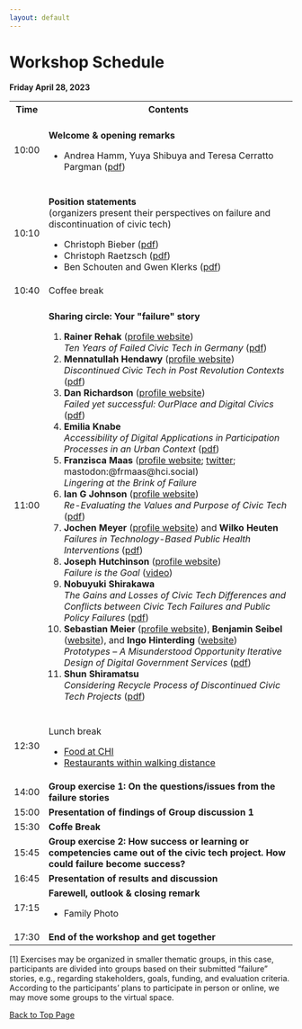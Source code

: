 ```yaml
---
layout: default
---
```



# Workshop Schedule

**Friday April 28, 2023**

<table style="width: 100%">
    <tbody>
        <tr>
            <th>Time</th>
            <th>Contents</th>
        </tr>
        <tr>
            <td>10:00</td>
            <td><br /><strong>Welcome & opening remarks</strong>
                <ul>
                    <li>Andrea Hamm, Yuya Shibuya and Teresa Cerratto Pargman (<a href="../../../../files/abstracts/chi23_workshop_opening_slides.pdf"><u>pdf</u></a>)</li>
                </ul>
            </td>
        </tr>
        <tr>
            <td>10:10</td>
            <td><br /><strong>Position statements</strong><br /> (organizers present their perspectives on failure and discontinuation of civic tech)
                <ul>
                    <li>Christoph Bieber (<a href="../../../../files/abstracts/Bieber, CHI position statement.pdf"><u>pdf</u></a>)</li>
                    <li>Christoph Raetzsch (<a href="../../../../files/abstracts/CRaetzsch_Position Statement.pdf"><u>pdf</u></a>)</li>
                    <li> Ben Schouten and Gwen Klerks (<a href="../../../../files/abstracts/230419 Position statement_BS.pdf"><u>pdf</u></a>)</li>
                </ul>
            </td>
        </tr>
        <tr>
            <td>10:40</td>
            <td>Coffee break</td>
        </tr>
        <tr>
            <td>11:00</td>
            <td><br /><strong>Sharing circle: Your "failure" story</strong>
                <ol>
                    <li><b>Rainer Rehak</b> (<a href="https://www.weizenbaum-institut.de/en/spezialseiten/persons-details/p/rainer-rehak/">profile website</a>)<br /><i>Ten Years of Failed Civic Tech in Germany</i> (<a href="../../../../files/abstracts/10_RainerRehak_DiscontinuedCivicTech.pdf"><u>pdf</u></a>)</li>
                    <li><b>Mennatullah Hendawy</b> (<a href="https://sites.google.com/view/mennatullah-hendawy">profile website</a>)<br /><i>Discontinued Civic Tech in Post Revolution Contexts</i> (<a href="../../../../files/abstracts/Hendawy_CHI workshop_public.pdf"><u>pdf</u></a>)</li>
                    <li><b>Dan Richardson</b> (<a href="https://danrichardson.me/">profile website</a>)<br /><i>Failed yet successful: OurPlace and Digital Civics</i> (<a href="../../../../files/abstracts/01_DanRichardson_Failed_yet_successful__OurPlace_and_Digital_Civics.pdf"><u>pdf</u></a>)</li>
                    <li><b>Emilia Knabe</b><br /><i>Accessibility of Digital Applications in Participation Processes in an Urban Context</i> (<a href="../../../../files/abstracts/08_Emilia Knabe.pdf"><u>pdf</u></a>)</li>
                    <li><b>Franzisca Maas</b> (<a href="https://www.mcm.uni-wuerzburg.de/psyergo/team/franzisca-maas/">profile website</a>; <a href="https://twitter.com/FrMaas">twitter</a>; mastodon:@frmaas@hci.social)<br /><i>Lingering at the Brink of Failure</i></li>
                    <li><b>Ian G Johnson</b> (<a href="https://openlab.ncl.ac.uk/people/ian-johnson/#bio">profile website</a>)<br /><i>Re-Evaluating the Values and Purpose of Civic Tech</i> (<a href="../../../../files/abstracts/03_IanJohnson_Values and process in civic tech v.2.pdf"><u>pdf</u></a>)</li>
                    <li><b>Jochen Meyer</b> (<a href="https://www.offis.de/offis/person/jochen-meyer.html">profile website</a>) and <b>Wilko Heuten</b><br /><i>Failures in Technology-Based Public Health Interventions</i> (<a href="../../../../files/abstracts/04_JochenMeyer_Failures in Technology-Based Public Health Interventions.pdf"><u>pdf</u></a>)</li>
                    <li><b>Joseph Hutchinson</b> (<a href="https://openlab.ncl.ac.uk/people/joseph-hutchinson/">profile website</a>) <br /><i>Failure is the Goal </i>(<u><a href="https://vimeo.com/801318432/dd8bdf4b5e">video</a></u>)</li>
                    <li><b>Nobuyuki Shirakawa </b><br /><i>The Gains and Losses of Civic Tech Differences and Conflicts between Civic Tech Failures and Public Policy Failures</i> (<a href="../../../../files/abstracts/09_NobuyukiShirakawa_Workshop at CHI'23_Nobuyuki_SHIRAKAWA-proposal.pdf"><u>pdf</u></a>)</li>
                    <li><b>Sebastian Meier</b> (<a href="https://www.fh-potsdam.de/hochschule-netzwerk/personen/sebastian-meier">profile website</a>), <b>Benjamin Seibel</b> (<a href="https://citylab-berlin.org/en/team/">website</a>), and <b>Ingo Hinterding</b> (<a href="https://citylab-berlin.org/en/team/">website</a>)<br /><i>Prototypes – A Misunderstood Opportunity Iterative Design of Digital Government Services</i> (<a href="../../../../files/abstracts/06_SebastianMeier_prototypes-23-meier-et-al.pdf"><u>pdf</u></a>)</li>
                    <li><b>Shun Shiramatsu</b><br /><i>Considering Recycle Process of Discontinued Civic Tech Projects</i> (<a href="../../../../files/abstracts/07_ShunShiramatsu_2023civictech.pdf"><u>pdf</u></a>)</li>
                </ol>
            </td>
        </tr>
        <tr>
            <td>12:30</td>
            <td><br/>Lunch break
            <ul>
                    <li><a href="https://chi2023.acm.org/for-attendees/food-at-chi-2023/">Food at CHI</a></li>
                    <li><a href="https://umap.openstreetmap.de/de/map/chi-2023-recommendations_28213#14/53.5569/9.9848">Restaurants within walking distance</a></li>
                </ul>
            </td>
        </tr>
        <tr>
            <td>14:00</td>
            <td><strong>Group exercise 1: On the questions/issues from the failure stories</strong>
            </td>
        </tr>
        <tr>
            <td>15:00</td>
            <td><strong>Presentation of findings of Group discussion 1</strong>
            </td>
        </tr>
        <tr>
            <td>15:30</td>
            <td><strong>Coffe Break</strong>
            </td>
        </tr>
        <tr>
            <td>15:45</td>
            <td><strong>Group exercise 2: How success or learning or competencies came out of the civic tech project. How could failure become success?</strong>
            </td>
        </tr>
        <tr>
            <td>16:45</td>
            <td><strong>Presentation of results and discussion </strong>
            </td>
        </tr>
        <tr>
            <td>17:15</td>
            <td><strong>Farewell, outlook & closing remark<br /></strong>
            <ul>
            <li>Family Photo</li>
            </ul>
            </td>
        </tr>
        <tr>
            <td>17:30</td>
            <td><strong>End of the workshop and get together</strong>
            </td>
        </tr>
    </tbody>
</table>


[1] Exercises may be organized in smaller thematic groups, in this case, participants are divided into groups based on their submitted “failure” stories, e.g., regarding stakeholders, goals, funding, and evaluation criteria. According to the participants’ plans to participate in person or online, we may move some groups to the virtual space.


<a href = "./" class="btn-to-top">Back to Top Page</a>